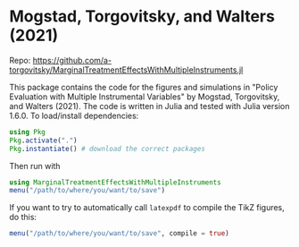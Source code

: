 # Mogstad, Torgovitsky, and Walters (2021)

Repo: https://github.com/a-torgovitsky/MarginalTreatmentEffectsWithMultipleInstruments.jl

This package contains the code for the figures and simulations in "Policy Evaluation with Multiple Instrumental Variables" by Mogstad, Torgovitsky, and Walters (2021).
The code is written in Julia and tested with Julia version 1.6.0.
To load/install dependencies:
```julia
using Pkg
Pkg.activate(".")
Pkg.instantiate() # download the correct packages
```
Then run with
```julia
using MarginalTreatmentEffectsWithMultipleInstruments
menu("/path/to/where/you/want/to/save")
```
If you want to try to automatically call `latexpdf` to compile the TikZ figures, do this:
```julia
menu("/path/to/where/you/want/to/save", compile = true)
```
